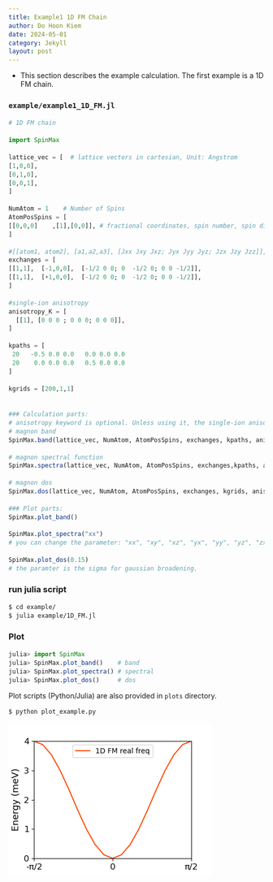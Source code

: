 ```yaml
---
title: Example1 1D FM Chain
author: Do Hoon Kiem
date: 2024-05-01
category: Jekyll
layout: post
---
```


* This section describes the example calculation. The first example is a 1D FM chain. 

###  `example/example1_1D_FM.jl`
```julia
# 1D FM chain

import SpinMax

lattice_vec = [  # lattice vectors in cartesian, Unit: Angstrom
[1,0,0],
[0,1,0],
[0,0,1],
]

NumAtom = 1    # Number of Spins
AtomPosSpins = [
[[0,0,0]    ,[1],[0,0]], # fractional coordinates, spin number, spin direction [theta,phi]
]

#[[atom1, atom2], [a1,a2,a3], [Jxx Jxy Jxz; Jyx Jyy Jyz; Jzx Jzy Jzz]],
exchanges = [ 
[[1,1],  [-1,0,0],  [-1/2 0 0; 0  -1/2 0; 0 0 -1/2]],
[[1,1],  [+1,0,0],  [-1/2 0 0; 0  -1/2 0; 0 0 -1/2]],
]

#single-ion anisotropy
anisotropy_K = [
  [[1], [0 0 0 ; 0 0 0; 0 0 0]],
]

kpaths = [
 20   -0.5 0.0 0.0   0.0 0.0 0.0
 20    0.0 0.0 0.0   0.5 0.0 0.0
]

kgrids = [200,1,1]


### Calculation parts: 
# anisotropy keyword is optional. Unless using it, the single-ion anisotropies are set to 0. 
# magnon band
SpinMax.band(lattice_vec, NumAtom, AtomPosSpins, exchanges, kpaths, anisotropy=anisotropy_K)

# magnon spectral function
SpinMax.spectra(lattice_vec, NumAtom, AtomPosSpins, exchanges,kpaths, anisotropy = anisotropy_K, Emin=0.1, Emax=5.0, Egrid=0.1, Temperature=100)

# magnon dos
SpinMax.dos(lattice_vec, NumAtom, AtomPosSpins, exchanges, kgrids, anisotropy = anisotropy_K, Emin = 0.0, Emax = 5.0, Egrid = 0.1)

### Plot parts:
SpinMax.plot_band()

SpinMax.plot_spectra("xx") 
# you can change the parameter: "xx", "xy", "xz", "yx", "yy", "yz", "zx", "zy", "zz"

SpinMax.plot_dos(0.15)
# the paramter is the sigma for gaussian broadening.

```
### run julia script
```bash
$ cd example/
$ julia example/1D_FM.jl
```

### Plot
``` julia
julia> import SpinMax
julia> SpinMax.plot_band()    # band
julia> SpinMax.plot_spectra() # spectral 
julia> SpinMax.plot_dos()     # dos
```
Plot scripts (Python/Julia) are also provided in `plots` directory.

``` bash
$ python plot_example.py
```
![1DFM](../docs/fig/1DFM.png)
